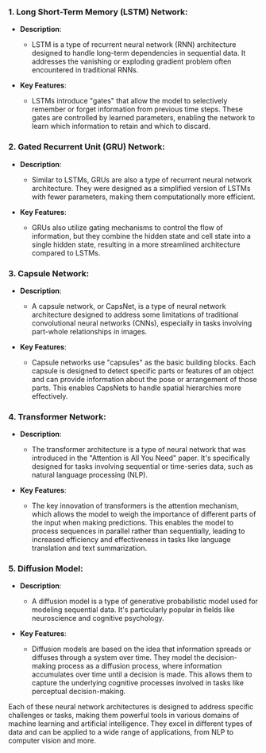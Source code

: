 
### 1. **Long Short-Term Memory (LSTM) Network**:

- **Description**:
  - LSTM is a type of recurrent neural network (RNN) architecture designed to handle long-term dependencies in sequential data. It addresses the vanishing or exploding gradient problem often encountered in traditional RNNs.

- **Key Features**:
  - LSTMs introduce "gates" that allow the model to selectively remember or forget information from previous time steps. These gates are controlled by learned parameters, enabling the network to learn which information to retain and which to discard.

### 2. **Gated Recurrent Unit (GRU) Network**:

- **Description**:
  - Similar to LSTMs, GRUs are also a type of recurrent neural network architecture. They were designed as a simplified version of LSTMs with fewer parameters, making them computationally more efficient.

- **Key Features**:
  - GRUs also utilize gating mechanisms to control the flow of information, but they combine the hidden state and cell state into a single hidden state, resulting in a more streamlined architecture compared to LSTMs.

### 3. **Capsule Network**:

- **Description**:
  - A capsule network, or CapsNet, is a type of neural network architecture designed to address some limitations of traditional convolutional neural networks (CNNs), especially in tasks involving part-whole relationships in images.

- **Key Features**:
  - Capsule networks use "capsules" as the basic building blocks. Each capsule is designed to detect specific parts or features of an object and can provide information about the pose or arrangement of those parts. This enables CapsNets to handle spatial hierarchies more effectively.

### 4. **Transformer Network**:

- **Description**:
  - The transformer architecture is a type of neural network that was introduced in the "Attention is All You Need" paper. It's specifically designed for tasks involving sequential or time-series data, such as natural language processing (NLP).

- **Key Features**:
  - The key innovation of transformers is the attention mechanism, which allows the model to weigh the importance of different parts of the input when making predictions. This enables the model to process sequences in parallel rather than sequentially, leading to increased efficiency and effectiveness in tasks like language translation and text summarization.

### 5. **Diffusion Model**:

- **Description**:
  - A diffusion model is a type of generative probabilistic model used for modeling sequential data. It's particularly popular in fields like neuroscience and cognitive psychology.

- **Key Features**:
  - Diffusion models are based on the idea that information spreads or diffuses through a system over time. They model the decision-making process as a diffusion process, where information accumulates over time until a decision is made. This allows them to capture the underlying cognitive processes involved in tasks like perceptual decision-making.

Each of these neural network architectures is designed to address specific challenges or tasks, making them powerful tools in various domains of machine learning and artificial intelligence. They excel in different types of data and can be applied to a wide range of applications, from NLP to computer vision and more.
